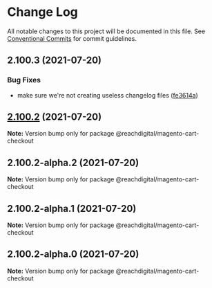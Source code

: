 # Change Log

All notable changes to this project will be documented in this file.
See [Conventional Commits](https://conventionalcommits.org) for commit guidelines.

## 2.100.3 (2021-07-20)


### Bug Fixes

* make sure we're not creating useless changelog files ([fe3614a](https://github.com/ho-nl/m2-pwa/commit/fe3614a8480c7f1c68d673da2bb84805112a6643))





## [2.100.2](https://github.com/ho-nl/m2-pwa/compare/@reachdigital/magento-cart-checkout@2.100.2-alpha.2...@reachdigital/magento-cart-checkout@2.100.2) (2021-07-20)

**Note:** Version bump only for package @reachdigital/magento-cart-checkout





## 2.100.2-alpha.2 (2021-07-20)

**Note:** Version bump only for package @reachdigital/magento-cart-checkout





## 2.100.2-alpha.1 (2021-07-20)

**Note:** Version bump only for package @reachdigital/magento-cart-checkout





## 2.100.2-alpha.0 (2021-07-20)

**Note:** Version bump only for package @reachdigital/magento-cart-checkout
